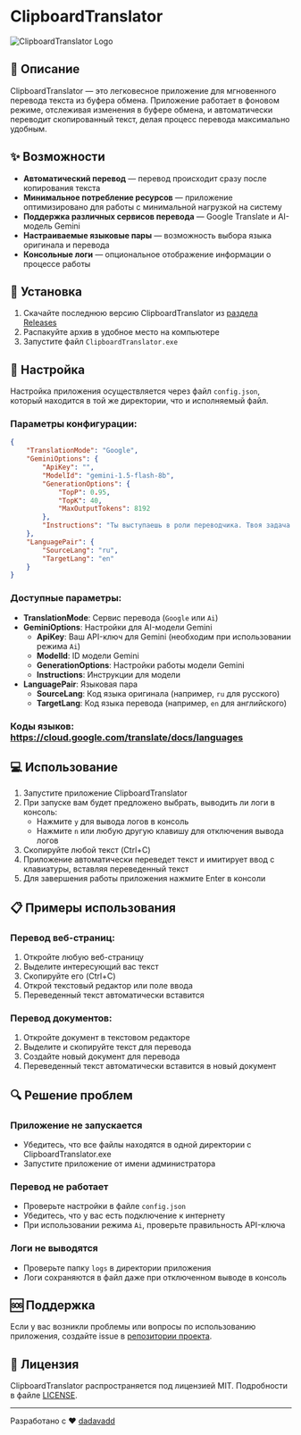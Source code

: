 # ClipboardTranslator

![ClipboardTranslator Logo](ClipboardTranslator/icon.ico)

## 📝 Описание

ClipboardTranslator — это легковесное приложение для мгновенного перевода текста из буфера обмена. Приложение работает в фоновом режиме, отслеживая изменения в буфере обмена, и автоматически переводит скопированный текст, делая процесс перевода максимально удобным.

## ✨ Возможности

- **Автоматический перевод** — перевод происходит сразу после копирования текста
- **Минимальное потребление ресурсов** — приложение оптимизировано для работы с минимальной нагрузкой на систему
- **Поддержка различных сервисов перевода** — Google Translate и AI-модель Gemini
- **Настраиваемые языковые пары** — возможность выбора языка оригинала и перевода
- **Консольные логи** — опциональное отображение информации о процессе работы

## 🚀 Установка

1. Скачайте последнюю версию ClipboardTranslator из [раздела Releases](https://github.com/dadavadd/ClipboardTranslator/releases)
2. Распакуйте архив в удобное место на компьютере
3. Запустите файл `ClipboardTranslator.exe`

## 🔧 Настройка

Настройка приложения осуществляется через файл `config.json`, который находится в той же директории, что и исполняемый файл.

### Параметры конфигурации:

```json
{
    "TranslationMode": "Google",
    "GeminiOptions": {
        "ApiKey": "",
        "ModelId": "gemini-1.5-flash-8b",
        "GenerationOptions": {
            "TopP": 0.95,
            "TopK": 40,
            "MaxOutputTokens": 8192
        },
        "Instructions": "Ты выступаешь в роли переводчика. Твоя задача - точно перевести предоставленный текст с языка {0} на язык {1}..."
    },
    "LanguagePair": {
        "SourceLang": "ru",
        "TargetLang": "en"
    }
}
```

### Доступные параметры:

- **TranslationMode**: Сервис перевода (`Google` или `Ai`)
- **GeminiOptions**: Настройки для AI-модели Gemini
  - **ApiKey**: Ваш API-ключ для Gemini (необходим при использовании режима `Ai`)
  - **ModelId**: ID модели Gemini
  - **GenerationOptions**: Настройки работы модели Gemini
  - **Instructions**: Инструкции для модели
- **LanguagePair**: Языковая пара
  - **SourceLang**: Код языка оригинала (например, `ru` для русского)
  - **TargetLang**: Код языка перевода (например, `en` для английского)

### Коды языков: https://cloud.google.com/translate/docs/languages

## 💻 Использование

1. Запустите приложение ClipboardTranslator
2. При запуске вам будет предложено выбрать, выводить ли логи в консоль:
   - Нажмите `y` для вывода логов в консоль
   - Нажмите `n` или любую другую клавишу для отключения вывода логов
3. Скопируйте любой текст (Ctrl+C)
4. Приложение автоматически переведет текст и имитирует ввод с клавиатуры, вставляя переведенный текст
5. Для завершения работы приложения нажмите Enter в консоли

## 📋 Примеры использования

### Перевод веб-страниц:
1. Откройте любую веб-страницу
2. Выделите интересующий вас текст
3. Скопируйте его (Ctrl+C)
4. Открой текстовый редактор или поле ввода
5. Переведенный текст автоматически вставится

### Перевод документов:
1. Откройте документ в текстовом редакторе
2. Выделите и скопируйте текст для перевода
3. Создайте новый документ для перевода
4. Переведенный текст автоматически вставится в новый документ

## 🔍 Решение проблем

### Приложение не запускается
- Убедитесь, что все файлы находятся в одной директории с ClipboardTranslator.exe
- Запустите приложение от имени администратора

### Перевод не работает
- Проверьте настройки в файле `config.json`
- Убедитесь, что у вас есть подключение к интернету
- При использовании режима `Ai`, проверьте правильность API-ключа

### Логи не выводятся
- Проверьте папку `logs` в директории приложения
- Логи сохраняются в файл даже при отключенном выводе в консоль

## 🆘 Поддержка

Если у вас возникли проблемы или вопросы по использованию приложения, создайте issue в [репозитории проекта](https://github.com/dadavadd/ClipboardTranslator/issues).

## 📄 Лицензия

ClipboardTranslator распространяется под лицензией MIT. Подробности в файле [LICENSE](ClipboardTranslator/blob/master/LICENSE.txt).

---

Разработано с ❤️ [dadavadd](https://github.com/dadavadd)
